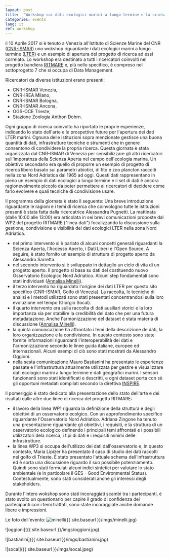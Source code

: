 ```yaml
---
layout: post
title:  "Workshop sui dati ecologici marini a lungo termine e la scienza aperta a Venezia (CNR-ISMAR)"
categories: events
lang: it
ref: workshop
---
```


il 10 Aprile 2017 si è tenuto a Venezia all'Istituto di Scienze Marine del CNR ([CNR-ISMAR][cnr-ismar]) uno wokshop riguardante i dati
ecologici marini a lungo termine ([LTER][lter-italy]) e un esempio di apertura del progetto di ricerca ad essi correlato.
Lo workshop era destinato a tutti i ricercatori coinvolti nel progetto bandiera [RITMARE][ritmare] e, più nello specifico, è 
compreso nel sottoprogetto 7 che si occupa di Data Management.

Ricercatori da diverse istituzioni erano presenti:
* CNR-ISMAR Venezia,
* CNR-IREA Milano,
* CNR-ISMAR Bologna,
* CNR-ISMAR Ancona,
* OGS-OCE Trieste,
* Stazione Zoologia Anthon Dohrn.

Ogni gruppo di ricerca coinvolto ha riportato le proprie esperienze, indicando lo stato dell'arte e le prospettive future
per l'apertura dei dati LTER marini.
Ognuna delle istituzioni sopra menzionate gestisce una buona quantità di dati, infrastrutture tecniche e strumenti che in genere consentono
di condividere la propria ricerca. Questa giornata è stata organizzata dal CNR-ISMAR di Venezia per sensibilizzare gli altri ricercatori
sull'imporatnza della Scienza Aperta nel campo dell'ecologia marina.
Un obiettivo secondario era quello di proporre un esempio di progetto di ricerca libero basato sui parametri abiotici, di fito e zoo
plancton raccolti nella zona Nord Adriatica dal 1965 ad oggi. Questi dati rappresentano in pieno un esempio di dati ecologici a lungo
termine e il set di dati è ancora ragionevolmente piccolo da poter permettere ai ricercatori di decidere come farlo evolvere e quali
tecniche di condivisione usare.

Il programma della giornata è stato il seguente:
Una breve introduzione riguardante le ragioni e i temi di ricerca che coinvologno tutte le istituzioni presenti è stata fatta dalla
ricercatrice Alessandra Pugnetti.
La mattinata (dalle 10:00 alle 13:00) era articolata in sei brevi comunicazioni proposte dal WP2 del progetto RITMARE ("linea dati")
focalizzando la discussione sulla gestione, condivisione e visibilità dei dati ecologici LTER nella zona Nord Adriatica.
* nel primo intervento si è parlato di alcuni concetti generali riguardanti la Scienza Aperta, l'Accesso Aperto, i Dati Liberi
e l'Open Source. A seguire, è stato fornito un'esempio di struttura di progetto aperto da Alessandro Sarretta.
* nel secondo intervento si è sviluppato in dettaglio un ciclo di vita di un progetto aperto. Il progetto si basa su dati
del costituendo nuovo Osservatorio Ecologico Nord Adriatico. Alcuni step fondamentali sono stati individuati ([Annalisa Minelli][Minelli]).
* il terzo intervento ha riguardato l'origine dei dati LTER per questo sito specifico (CNR-ISMAR, Golfo di Venezia). La raccolta,
le tecniche di analisi e i metodi utilizzati sono stati presentati concentrandosi sulla loro evoluzione nel tempo (Giorgio Socal).
* il quarto intervento era sulla raccolta di dati ausiliari storici e la loro importanza sia per stabilire la credibilità del dato che per
una futura metadatazione. Anche l'armonizzazione del dataset è stata materia di discussione ([Annalisa Minelli][Minelli2]).
* la quinta comunicazione ha affrontato i temi della descrizione de dati, la loro organizzazione e la condivisione. 
In questo contesto sono state fornite informazioni riguardanti l'interoperabilità  dei dati e l'armonizzazione secondo le linee
guida italiane, europee ed internazionali. Alcuni esempi di ciò sono stati mostrati da Alessandro Oggioni.
* nella sesta comunicazione Mauro Bastianini ha presentato le esperienze passate e l'infrastruttura attualmente utilizzata per
gestire e visualizzare dati ecologici marini a lungo termine e dati geografici marini. I sensori funzionanti sono stati identificati 
e descritti, e ogni dataset porta con sè gli opportuni metadati compilati secondo la direttiva [INSPIRE][inspire].

Il pomeriggio è stato dedicato alla presentazione dello stato dell'arte e dei risultati dalle altre due linee di ricerca del progetto RITMARE:
* il lavoro della linea WP1 riguarda la definizione della struttura e degli obiettivi di un osservatorio ecolgico. Con un approfondimento
specifico riguardante l'Osservatorio Nord Adriatico. Adriana Zingone ha tenuto una presentazione riguardante gli obiettivi, 
i requisiti, e la struttura di un osservatorio ecologico definendo i principali temi affrontati e i possibili utilizzatori dela ricerca,
i tipi di dati e i requisiti minimi delle infrastrutture.
* la linea WP3 si occupa dell'utilizzo dei dati dall'osservatorio e, in questo contesto, Maria Lipizer ha presentato il caso
di studio dei dati raccolti nel golfo di Trieste. È stato presentato l'attuale schema dell'infrastruttura ed è sorta una 
discussione riguardo il suo possibile potenziamento. Quindi sono stati formulati alcuni indici sintetici per valutare lo stato 
ambientale (e in particolare il GES - Good Environmental Status). Contestualmente, sono stati considerati anche gli interessi degli stakeholders.

Durante l'intero wokshop sono stati incoraggiati scambi tra i partecipanti, è stato svolto un questionario per capire il grado di confidenza
dei partecipanti con i temi trattati, sono state incoraggiate anche domande libere e impressioni.

Le foto dell'evento:
![minelli]({{ site.baseurl }}/imgs/minelli.jpg) 


![oggioni]({{ site.baseurl }}/imgs/oggioni.jpg)


![bastianini]({{ site.baseurl }}/imgs/bastianini.jpg) 


![socal]({{ site.baseurl }}/imgs/socal.jpeg)

[lter-italy]: http://www.lteritalia.it/en
[cnr-ismar]: http://www.ismar.cnr.it/index_html-1?set_language=en&cl=en
[ritmare]: http://www.ritmare.it/en/
[Minelli]: http://owncloud.ve.ismar.cnr.it/owncloud/index.php/s/kKTfxXSxXaQZrhd
[Minelli2]: http://owncloud.ve.ismar.cnr.it/owncloud/index.php/s/8UV1QynXxngLQI5
[inspire]: http://inspire.ec.europa.eu/
